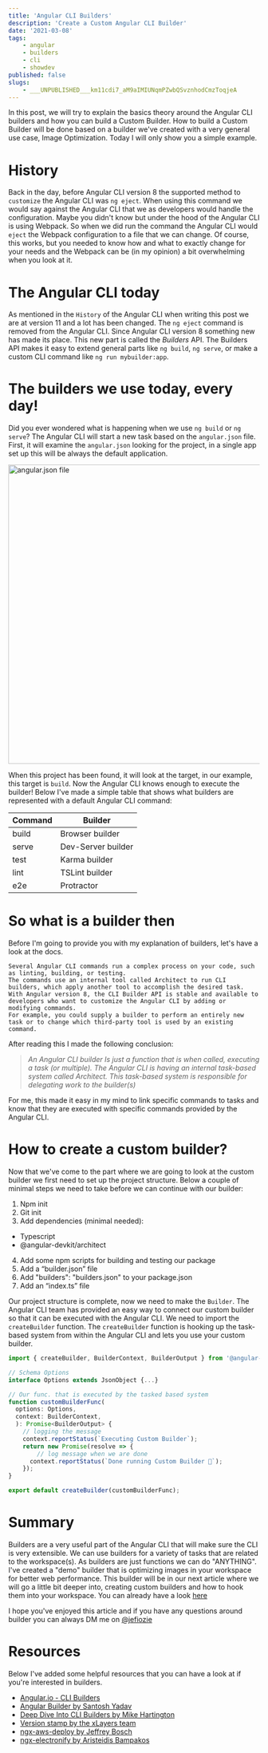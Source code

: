 ```yaml
---
title: 'Angular CLI Builders'
description: 'Create a Custom Angular CLI Builder'
date: '2021-03-08'
tags:
    - angular
    - builders
    - cli
    - showdev
published: false
slugs:
    - ___UNPUBLISHED___km11cdi7_aM9aIMIUNqmPZwbQSvznhodCmzToqjeA
---
```


In this post, we will try to explain the basics theory around the Angular CLI builders and how you can build a Custom Builder. How to build a Custom Builder will be done based on a builder we've created with a very general use case, Image Optimization. Today I will only show you a simple example.

# History

Back in the day, before Angular CLI version 8 the supported method to `customize` the Angular CLI was `ng eject`. When using this command we would say against the Angular CLI that we as developers would handle the configuration. Maybe you didn't know but under the hood of the Angular CLI is using Webpack. So when we did run the command the Angular CLI would `eject` the Webpack configuration to a file that we can change. Of course, this works, but you needed to know how and what to exactly change for your needs and the Webpack can be (in my opinion) a bit overwhelming when you look at it.


# The Angular CLI today

As mentioned in the `History` of the Angular CLI when writing this post we are at version 11 and a lot has been changed. The `ng eject` command is removed from the Angular CLI. Since Angular CLI version 8 something new has made its place. This new part is called the *Builders* API. The Builders API makes it easy to extend general parts like `ng build`, `ng serve`, or make a custom CLI command like `ng run mybuilder:app`.


# The builders we use today, every day!

Did you ever wondered what is happening when we use `ng build` or `ng serve`? The Angular CLI will start a new task based on the `angular.json` file. 
First, it will examine the `angular.json` looking for the project, in a single app set up this will be always the default application. 

<img src="/assets/builders/angularjson.png" alt="angular.json file" width=600 />

When this project has been found, it will look at the target, in our example, this target is `build`.
Now the Angular CLI knows enough to execute the builder! 
Below I've made a simple table that shows what builders are represented with a default Angular CLI command:

| Command  | Builder  |
|---|---|
| build  | Browser builder |
| serve  | Dev-Server builder |
| test  | Karma builder  |
| lint | TSLint builder  | ❗ this builder is deprecated from Angular v12
| e2e| Protractor   |

# So what is a builder then

Before I'm going to provide you with my explanation of builders, let's have a look at the docs.

```
Several Angular CLI commands run a complex process on your code, such as linting, building, or testing.
The commands use an internal tool called Architect to run CLI builders, which apply another tool to accomplish the desired task. 
With Angular version 8, the CLI Builder API is stable and available to developers who want to customize the Angular CLI by adding or modifying commands. 
For example, you could supply a builder to perform an entirely new task or to change which third-party tool is used by an existing command.
```

After reading this I made the following conclusion: 
>*An Angular CLI builder Is just a function that is when called, executing a task (or multiple). The Angular CLI is having an internal task-based system called Architect. This task-based system is responsible for delegating work to the builder(s)* 

For me, this made it easy in my mind to link specific commands to tasks and know that they are executed with specific commands provided by the Angular CLI.
 
# How to create a custom builder?

Now that we've come to the part where we are going to look at the custom builder we first need to set up the project structure.
Below a couple of minimal steps we need to take before we can continue with our builder: 

1. Npm init
2. Git init
3. Add dependencies (minimal needed):
  - Typescript
  - @angular-devkit/architect
4. Add some npm scripts for building and testing our package
5. Add a “builder.json” file
6. Add "builders": "builders.json" to your package.json
7. Add an “index.ts” file

Our project structure is complete, now we need to make the `Builder`. The Angular CLI team has provided an easy way to connect our custom builder so that it can be executed with the Angular CLI. We need to import the `createBuilder` function. The `createBuilder` function is hooking up the task-based system from within the Angular CLI and lets you use your custom builder.

```ts
import { createBuilder, BuilderContext, BuilderOutput } from '@angular-devkit/architect'

// Schema Options
interface Options extends JsonObject {...}

// Our func. that is executed by the tasked based system
function customBuilderFunc(
  options: Options,
  context: BuilderContext,
  ): Promise<BuilderOutput> {
    // logging the message
    context.reportStatus(`Executing Custom Builder`);
    return new Promise(resolve => {
        // log message when we are done
      context.reportStatus(`Done running Custom Builder 🎉`);
    });
}

export default createBuilder(customBuilderFunc);
```

# Summary

Builders are a very useful part of the Angular CLI that will make sure the CLI is very extensible. We can use builders for a variety of tasks that are related to the workspace(s). As builders are just functions we can do "ANYTHING". I've created a "demo" builder that is optimizing images in your workspace for better web performance. This builder will be in our next article where we will go a little bit deeper into, creating custom builders and how to hook them into your workspace. You can already have a look [here][repo]

I hope you've enjoyed this article and if you have any questions around builder you can always DM me on [@jefiozie][@jefiozie]

# Resources

Below I've added some helpful resources that you can have a look at if you're interested in builders.

- [Angular.io - CLI Builders][cli-builder]
- [Angular Builder by Santosh Yadav][angular-builders]
- [Deep Dive Into CLI Builders by Mike Hartington][mikeharington]
- [Version stamp by the xLayers team][version-stamp] 
- [ngx-aws-deploy by Jeffrey Bosch][ngx-aws-deploy]
- [ngx-electronify by Aristeidis Bampakos][ngx-electronify] 

[@jefiozie]: https://twitter.com/jefiozie
[repo]: https://github.com/Jefiozie/imagization
[cli-builder]: https://angular.io/guide/cli-builder
[angular-builders]:https://angular-builders.dev/
[mikeharington]: https://youtu.be/HyvZ26ofTvY
[version-stamp]: http://github.com/xlayers/version-stamp
[ngx-aws-deploy]: https://github.com/Jefiozie/ngx-aws-deploy
[ngx-electronify]: https://github.com/bampakoa/ngx-electronify









